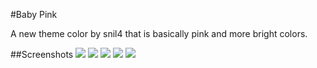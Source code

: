 #Baby Pink

A new theme color by snil4 that is basically pink and more bright colors.

##Screenshots
![](https://i.imgur.com/8rr6Rxl.jpg)
![](https://i.imgur.com/CP1egHD.jpg)
![](https://i.imgur.com/cJGQz9Y.jpg)
![](https://i.imgur.com/TVSyQW4.jpg)
![](https://i.imgur.com/6ZG1Ltz.jpg)

